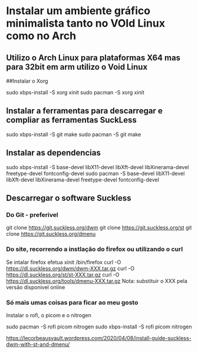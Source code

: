 # Instalar um ambiente gráfico minimalista tanto no VOId Linux como no Arch
## Utilizo o Arch Linux para plataformas X64 mas para 32bit em arm utilizo o Void Linux

##Instalar o Xorg

sudo xbps-install -S xorg xinit
sudo pacman -S xorg xinit

## Instalar a ferramentas para descarregar e compliar as ferramentas SuckLess

sudo xbps-install -S git make
sudo pacman -S git make

## Instalar as dependencias

sudo xbps-install -S base-devel libX11-devel libXft-devel libXinerama-devel freetype-devel fontconfig-devel
sudo pacman -S base-devel libX11-devel libXft-devel libXinerama-devel freetype-devel fontconfig-devel

## Descarregar o software Suckless

### Do Git - preferivel

git clone https://git.suckless.org/dwm
git clone https://git.suckless.org/st
git clone https://git.suckless.org/dmenu

### Do site, recorrendo a instlação do firefox ou utilizando o curl

Se intalar firefox efetua xinit /bin/firefox
curl -O https://dl.suckless.org/dwm/dwm-XXX.tar.gz
curl -O https://dl.suckless.org/st/st-XXX.tar.gz
curl -O https://dl.suckless.org/tools/dmenu-XXX.tar.gz
Nota: substituir o XXX pela versão disponivel online

### Só mais umas coisas para ficar ao meu gosto

Instalar o rofi, o picom e o nitrogen

sudo pacman -S rofi picom nitrogen
sudo xbps-install -S rofi picom nitrogen

https://lecorbeausvault.wordpress.com/2020/04/08/install-guide-suckless-dwm-with-st-and-dmenu/
